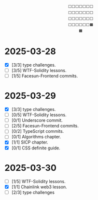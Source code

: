 <div align="center">

``` plaintext
⬜⬜⬜⬜⬜⬜⬜
⬜⬜⬜⬜⬜⬜⬜
⬜⬜⬜⬜⬜⬜⬜
⬜⬜⬜⬜⬜⬜🟧
🟧
```

</div>

# 2025-03-28

+ [X] [3/3] type challenges.
+ [ ] [3/5] WTF-Solidity lessons.
+ [ ] [1/5] Facesun-Frontend commits.

# 2025-03-29

+ [X] [3/3] type challenges.
+ [ ] [0/5] WTF-Solidity lessons.
+ [ ] [0/1] Underscore commit.
+ [ ] [2/5] Facesun-Frontend commits.
+ [ ] [0/2] TypeScript commits.
+ [ ] [0/1] Algorithms chapter.
+ [X] [1/1] SICP chapter.
+ [X] [0/1] CSS definite guide.

# 2025-03-30

+ [ ] [1/5] WTF-Solidity lessons.
+ [X] [1/1] Chainlink web3 lesson.
+ [ ] [2/3] type challenges